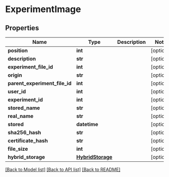 # ExperimentImage

## Properties
Name | Type | Description | Notes
------------ | ------------- | ------------- | -------------
**position** | **int** |  | [optional] 
**description** | **str** |  | [optional] 
**experiment_file_id** | **int** |  | [optional] 
**origin** | **str** |  | [optional] 
**parent_experiment_file_id** | **int** |  | [optional] 
**user_id** | **int** |  | [optional] 
**experiment_id** | **int** |  | [optional] 
**stored_name** | **str** |  | [optional] 
**real_name** | **str** |  | [optional] 
**stored** | **datetime** |  | [optional] 
**sha256_hash** | **str** |  | [optional] 
**certificate_hash** | **str** |  | [optional] 
**file_size** | **int** |  | [optional] 
**hybrid_storage** | [**HybridStorage**](HybridStorage.md) |  | [optional] 

[[Back to Model list]](../README.md#documentation-for-models) [[Back to API list]](../README.md#documentation-for-api-endpoints) [[Back to README]](../README.md)


